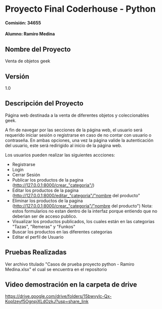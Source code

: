 # Proyecto Final Coderhouse - Python
#### Comisión: 34655
#### Alumno: Ramiro Medina

## Nombre del Proyecto
Venta de objetos geek

## Versión
1.0

## Descripción del Proyecto
Página web destinada a la venta de diferentes objetos y coleccionables geek.

A fin de navegar por las secciones de la página web, el usuario será requerido iniciar sesión o registrarse en caso de no contar con usuario o contraseña. En ambas opciones, una vez la página valide la autenticación del usuario, este será redirigido al inicio de la página web.

Los usuarios pueden realizar las siguientes accciones:
- Registrarse
- Login
- Cerrar Sesión
- Publicar los productos de la pagina (http://127.0.0.1:8000/crear_"categoria"/)
- Editar los productos de la pagina (http://127.0.0.1:8000/editar_"categoria"/"nombre del producto"
- Eliminar los productos de la pagina (http://127.0.0.1:8000/crear_"categoria"/"nombre del producto")
Nota: estos formularios no estan dentro de la interfaz porque entiendo que no deberian ser de acceso publico.
- Visualizar los productos publicados, los cuales están en las categorias "Tazas", "Remeras" y "Funkos"
- Buscar los productos en las diferentes categorias
- Editar el perfil de Usuario

## Pruebas Realizadas

Ver archivo titulado "Casos de prueba proyecto python - Ramiro Medina.xlsx" el cual se encuentra en el repositorio

## Video demostración en la carpeta de drive

https://drive.google.com/drive/folders/15bwvylc-Qx-KopIzeyf5OgnpjXLdOzkJ?usp=share_link
